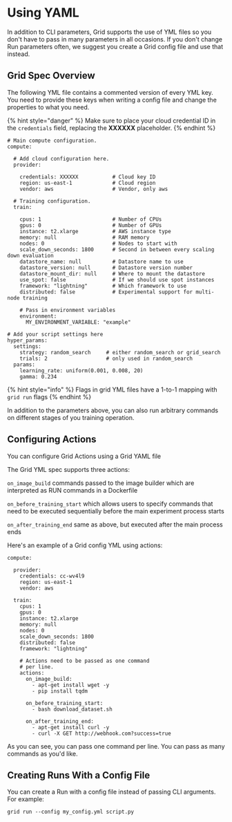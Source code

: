 # Using YAML

In addition to CLI parameters, Grid supports the use of YML files so you don't have to pass in many parameters in all occasions. If you don't change Run parameters often, we suggest you create a Grid config file and use that instead.

## Grid Spec Overview

The following YML file contains a commented version of every YML key. You need to provide these keys when writing a config file and change the properties to what you need.

{% hint style="danger" %}
Make sure to place your cloud credential ID in the `credentials` field, replacing the **XXXXXX** placeholder.
{% endhint %}

```text
# Main compute configuration.
compute:

  # Add cloud configuration here.
  provider:

    credentials: XXXXXX           # Cloud key ID
    region: us-east-1             # Cloud region
    vendor: aws                   # Vendor, only aws

  # Training configuration.
  train:

    cpus: 1                       # Number of CPUs
    gpus: 0                       # Number of GPUs
    instance: t2.xlarge           # AWS instance type
    memory: null                  # RAM memory
    nodes: 0                      # Nodes to start with
    scale_down_seconds: 1800      # Second in between every scaling down evaluation
    datastore_name: null          # Datastore name to use 
    datastore_version: null       # Datastore version number
    datastore_mount_dir: null     # Where to mount the datastore
    use_spot: false               # If we should use spot instances
    framework: "lightning"        # Which framework to use 
    distributed: false            # Experimental support for multi-node training 

    # Pass in environment variables
    environment:                
      MY_ENVIRONMENT_VARIABLE: "example"

# Add your script settings here 
hyper_params:
  settings:
    strategy: random_search     # either random_search or grid_search
    trials: 2                   # only used in random_search
  params:
    learning_rate: uniform(0.001, 0.008, 20)
    gamma: 0.234
```

{% hint style="info" %}
Flags in grid YML files have a 1-to-1 mapping with `grid run` flags
{% endhint %}

In addition to the parameters above, you can also run arbitrary commands on different stages of you training operation.

## Configuring Actions

You can configure Grid Actions using a Grid YAML file

The Grid YML spec supports three actions:

`on_image_build` commands passed to the image builder which are interpreted as RUN commands in a Dockerfile

`on_before_training_start` which allows users to specify commands that need to be executed sequentially before the main experiment process starts

`on_after_training_end` same as above, but executed after the main process ends

Here's an example of a Grid config YML using actions:

```text
compute:

  provider:
    credentials: cc-wv4l9
    region: us-east-1
    vendor: aws

  train:
    cpus: 1
    gpus: 0
    instance: t2.xlarge
    memory: null
    nodes: 0
    scale_down_seconds: 1800
    distributed: false
    framework: "lightning"

    # Actions need to be passed as one command
    # per line.
    actions:
      on_image_build:
        - apt-get install wget -y
        - pip install tqdm

      on_before_training_start:
        - bash download_dataset.sh

      on_after_training_end:
        - apt-get install curl -y
        - curl -X GET http://webhook.com?success=true
```

As you can see, you can pass one command per line. You can pass as many commands as you'd like.

## Creating Runs With a Config File

You can create a Run with a config file instead of passing CLI arguments. For example:

```text
grid run --config my_config.yml script.py
```

